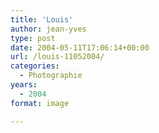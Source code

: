 ```yaml
---
title: 'Louis'
author: jean-yves
type: post
date: 2004-05-11T17:06:14+00:00
url: /louis-11052004/
categories:
  - Photographie
years:
  - 2004
format: image

---
```

